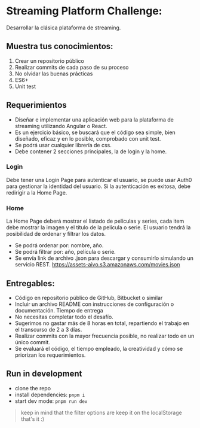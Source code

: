 # Streaming Platform Challenge:

Desarrollar la clásica plataforma de streaming.

## Muestra tus conocimientos:

1. Crear un repositorio público
2. Realizar commits de cada paso de su proceso
3. No olvidar las buenas prácticas
4. ES6+
5. Unit test

## Requerimientos

- Diseñar e implementar una aplicación web para la plataforma de streaming utilizando
  Angular o React.
- Es un ejercicio básico, se buscará que el código sea simple, bien diseñado, eficaz y en
  lo posible, comprobado con unit test.
- Se podrá usar cualquier librería de css.
- Debe contener 2 secciones principales, la de login y la home.

### Login

Debe tener una Login Page para autenticar el usuario, se puede usar Auth0 para gestionar la
identidad del usuario. Si la autenticación es exitosa, debe redirigir a la Home Page.

### Home

La Home Page deberá mostrar el listado de películas y series, cada item debe mostrar la imagen
y el título de la película o serie. El usuario tendrá la posibilidad de ordenar y filtrar los datos.

- Se podrá ordenar por: nombre, año.
- Se podrá filtrar por: año, película o serie.
- Se envía link de archivo .json para descargar y consumirlo simulando un servicio REST. https://assets-aivo.s3.amazonaws.com/movies.json

## Entregables:

- Código en repositorio público de GitHub, Bitbucket o similar
- Incluir un archivo README con instrucciones de configuración o documentación.
  Tiempo de entrega
- No necesitas completar todo el desafío.
- Sugerimos no gastar más de 8 horas en total, repartiendo el trabajo en el transcurso de
  2 a 3 días.
- Realizar commits con la mayor frecuencia posible, no realizar todo en un único commit.
- Se evaluará el código, el tiempo empleado, la creatividad y cómo se priorizan los
  requerimientos.

## Run in development

- clone the repo
- install dependencies: `pnpm i`
- start dev mode: `pnpm run dev`

> keep in mind that the filter options are keep it on the localStorage
> that's it :)
